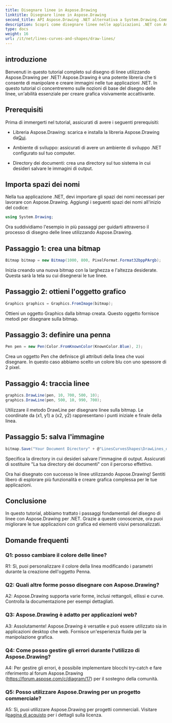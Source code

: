 ```yaml
---
title: Disegnare linee in Aspose.Drawing
linktitle: Disegnare linee in Aspose.Drawing
second_title: API Aspose.Drawing .NET alternativa a System.Drawing.Common
description: Scopri come disegnare linee nelle applicazioni .NET con Aspose.Drawing. Questo tutorial passo passo ti guida attraverso il processo per ottenere una grafica straordinaria.
type: docs
weight: 16
url: /it/net/lines-curves-and-shapes/draw-lines/
---
```

## introduzione

Benvenuti in questo tutorial completo sul disegno di linee utilizzando Aspose.Drawing per .NET! Aspose.Drawing è una potente libreria che ti consente di manipolare e creare immagini nelle tue applicazioni .NET. In questo tutorial ci concentreremo sulle nozioni di base del disegno delle linee, un'abilità essenziale per creare grafica visivamente accattivante.

## Prerequisiti

Prima di immergerti nel tutorial, assicurati di avere i seguenti prerequisiti:

-  Libreria Aspose.Drawing: scarica e installa la libreria Aspose.Drawing da[Qui](https://releases.aspose.com/drawing/net/).

- Ambiente di sviluppo: assicurati di avere un ambiente di sviluppo .NET configurato sul tuo computer.

- Directory dei documenti: crea una directory sul tuo sistema in cui desideri salvare le immagini di output.

## Importa spazi dei nomi

Nella tua applicazione .NET, devi importare gli spazi dei nomi necessari per lavorare con Aspose.Drawing. Aggiungi i seguenti spazi dei nomi all'inizio del codice:

```csharp
using System.Drawing;
```

Ora suddividiamo l'esempio in più passaggi per guidarti attraverso il processo di disegno delle linee utilizzando Aspose.Drawing.

## Passaggio 1: crea una bitmap

```csharp
Bitmap bitmap = new Bitmap(1000, 800, PixelFormat.Format32bppPArgb);
```

Inizia creando una nuova bitmap con la larghezza e l'altezza desiderate. Questa sarà la tela su cui disegnerai le tue linee.

## Passaggio 2: ottieni l'oggetto grafico

```csharp
Graphics graphics = Graphics.FromImage(bitmap);
```

Ottieni un oggetto Graphics dalla bitmap creata. Questo oggetto fornisce metodi per disegnare sulla bitmap.

## Passaggio 3: definire una penna

```csharp
Pen pen = new Pen(Color.FromKnownColor(KnownColor.Blue), 2);
```

Crea un oggetto Pen che definisce gli attributi della linea che vuoi disegnare. In questo caso abbiamo scelto un colore blu con uno spessore di 2 pixel.

## Passaggio 4: traccia linee

```csharp
graphics.DrawLine(pen, 10, 700, 500, 10);
graphics.DrawLine(pen, 500, 10, 990, 700);
```

Utilizzare il metodo DrawLine per disegnare linee sulla bitmap. Le coordinate da (x1, y1) a (x2, y2) rappresentano i punti iniziale e finale della linea.

## Passaggio 5: salva l'immagine

```csharp
bitmap.Save("Your Document Directory" + @"LinesCurvesShapes\DrawLines_out.png");
```

Specifica la directory in cui desideri salvare l'immagine di output. Assicurati di sostituire "La tua directory dei documenti" con il percorso effettivo.

Ora hai disegnato con successo le linee utilizzando Aspose.Drawing! Sentiti libero di esplorare più funzionalità e creare grafica complessa per le tue applicazioni.

## Conclusione

In questo tutorial, abbiamo trattato i passaggi fondamentali del disegno di linee con Aspose.Drawing per .NET. Grazie a queste conoscenze, ora puoi migliorare le tue applicazioni con grafica ed elementi visivi personalizzati.

## Domande frequenti

### Q1: posso cambiare il colore delle linee?

R1: Sì, puoi personalizzare il colore della linea modificando i parametri durante la creazione dell'oggetto Penna.

### Q2: Quali altre forme posso disegnare con Aspose.Drawing?

A2: Aspose.Drawing supporta varie forme, inclusi rettangoli, ellissi e curve. Controlla la documentazione per esempi dettagliati.

### Q3: Aspose.Drawing è adatto per applicazioni web?

A3: Assolutamente! Aspose.Drawing è versatile e può essere utilizzato sia in applicazioni desktop che web. Fornisce un'esperienza fluida per la manipolazione grafica.

### Q4: Come posso gestire gli errori durante l'utilizzo di Aspose.Drawing?

A4: Per gestire gli errori, è possibile implementare blocchi try-catch e fare riferimento al forum Aspose.Drawing (https://forum.aspose.com/c/diagram/17) per il sostegno della comunità.

### Q5: Posso utilizzare Aspose.Drawing per un progetto commerciale?

 A5: Sì, puoi utilizzare Aspose.Drawing per progetti commerciali. Visitare il[pagina di acquisto](https://purchase.aspose.com/buy) per i dettagli sulla licenza.
